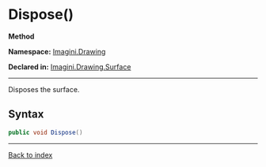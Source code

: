 # Dispose()

**Method**

**Namespace:** [Imagini.Drawing](Imagini.Drawing.md)

**Declared in:** [Imagini.Drawing.Surface](Imagini.Drawing.Surface.md)

------



Disposes the surface.


## Syntax

```csharp
public void Dispose()
```

------

[Back to index](index.md)